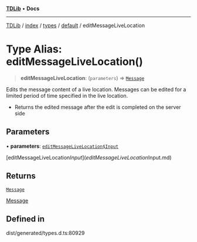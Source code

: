 [**TDLib**](../../../../../../README.md) • **Docs**

***

[TDLib](../../../../../../modules.md) / [index](../../../../../README.md) / [types](../../../README.md) / [default](../README.md) / editMessageLiveLocation

# Type Alias: editMessageLiveLocation()

> **editMessageLiveLocation**: (`parameters`) => [`Message`](Message-1.md)

Edits the message content of a live location. Messages can be edited for a limited period of time specified in the live location.

- Returns the edited message after the edit is completed on the server side

## Parameters

• **parameters**: [`editMessageLiveLocation$Input`](editMessageLiveLocation$Input.md)

[editMessageLiveLocation$Input](editMessageLiveLocation$Input.md)

## Returns

[`Message`](Message-1.md)

[Message](Message-1.md)

## Defined in

dist/generated/types.d.ts:80929
